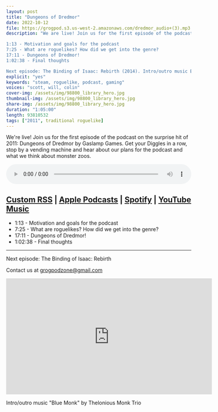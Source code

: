 ```yaml
---
layout: post
title: "Dungeons of Dredmor"
date: 2022-10-12
file: https://grogpod.s3.us-west-2.amazonaws.com/dredmor_audio+(3).mp3
description: "We are live! Join us for the first episode of the podcast on the surprise hit of 2011: Dungeons of Dredmor by Gaslamp Games. Get your Diggles in a row, stop by a vending machine and hear about our plans for the podcast and what we think about monster zoos. 

1:13 - Motivation and goals for the podcast
7:25 - What are roguelikes? How did we get into the genre?
17:11 - Dungeons of Dredmor!
1:02:38 - Final thoughts

Next episode: The Binding of Isaac: Rebirth (2014). Intro/outro music Blue Monk by Thelonious Monk Trio. "
explicit: "yes" 
keywords: "steam, roguelike, podcast, gaming"
voices: "scott, will, colin"
cover-img: /assets/img/98800_library_hero.jpg
thumbnail-img: /assets/img/98800_library_hero.jpg
share-img: /assets/img/98800_library_hero.jpg
duration: "1:05:00"
length: 93810532
tags: ["2011", traditional roguelike]
---
```



We're live! Join us for the first episode of the podcast on the surprise hit of 2011: Dungeons of Dredmor by Gaslamp Games. Get your Diggles in a row, stop by a vending machine and hear about our plans for the podcast and what we think about monster zoos. 

<div class="container">
  <audio controls style="width: 100%;">
    <source src="https://grogpod.s3.us-west-2.amazonaws.com/dredmor_audio+(3).mp3" type="audio/mpeg">
  </audio>
</div>

[Custom RSS](https://grogpod.zone/feed.xml) | [Apple Podcasts](https://podcasts.apple.com/us/podcast/dungeons-of-dredmor/id1650474911?i=1000584170915) | [Spotify](https://open.spotify.com/episode/27wmjtEzpHLLyHx2Xyw71t) | [YouTube Music](https://www.youtube.com/playlist?list=PL-ShOmyMvd4jYFChE6tgj0JYG8RKK4xe0)
---

* 1:13 - Motivation and goals for the podcast
* 7:25 - What are roguelikes? How did we get into the genre?
* 17:11 - Dungeons of Dredmor!
* 1:02:38 - Final thoughts

---



Next episode: The Binding of Isaac: Rebirth

Contact us at grogpodzone@gmail.com 


<div class="embed-responsive embed-responsive-16by9">
<iframe width="560" height="315" src="https://www.youtube.com/embed/biiudiiDXiw" title="YouTube video player" frameborder="0" allow="accelerometer; autoplay; clipboard-write; encrypted-media; gyroscope; picture-in-picture" allowfullscreen></iframe>
</div>

Intro/outro music "Blue Monk" by Thelonious Monk Trio




